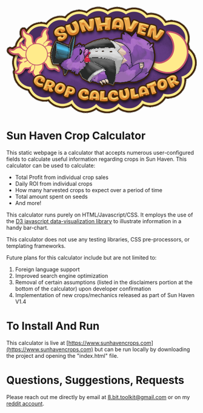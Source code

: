 ![Title Image Sun Haven Crop Calculator](images/withBG.png)


# Sun Haven Crop Calculator
This static webpage is a calculator that accepts numerous user-configured fields to calculate useful information regarding crops in Sun Haven. This calculator can be used to calculate:
* Total Profit from individual crop sales
* Daily ROI from individual crops
* How many harvested crops to expect over a period of time
* Total amount spent on seeds
* And more!

This calculator runs purely on HTML/Javascript/CSS. It employs the use of the [D3 javascript data-visualization library](https://d3js.org/) to illustrate information in a handy bar-chart.

This calculator does not use any testing libraries, CSS pre-processors, or templating frameworks.

Future plans for this calculator include but are not limited to:
1. Foreign language support
2. Improved search engine optimization
3. Removal of certain assumptions (listed in the disclaimers portion at the bottom of the calculator) upon developer confirmation
4. Implementation of new crops/mechanics released as part of Sun Haven V1.4

# To Install And Run

This calculator is live at [https://www.sunhavencrops.com](https://www.sunhavencrops.com) but can be run locally by downloading the project and opening the "index.html" file.

# Questions, Suggestions, Requests

Please reach out me directly by email at [8.bit.toolkit@gmail.com](mailto:8.bit.toolkit@gmail.com) or on my [reddit account](https://reddit.com/user/8_bit_toolkit).
